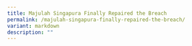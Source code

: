 ```yaml
---
title: Majulah Singapura Finally Repaired the Breach
permalink: /majulah-singapura-finally-repaired-the-breach/
variant: markdown
description: ""
---
```

